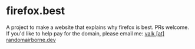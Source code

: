 # firefox.best
A project to make a website that explains why firefox is best.
PRs welcome. If you'd like to help pay for the domain, please email me: [valk [at] randomairborne.dev](mailto:valk@randomairborne.dev)
